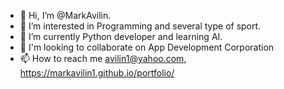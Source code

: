 - 👋 Hi, I’m @MarkAvilin.
- 👀 I’m interested in Programming and several type of sport.
- 🌱 I’m currently Python developer and learning AI.
- 💞️ I'm looking to collaborate on App Development Corporation
- 📫 How to reach me avilin1@yahoo.com, https://markavilin1.github.io/portfolio/

<!---
MarkAvilin1/Mark Avilin is a ✨ special ✨ repository because its `README.md` (this file) appears on your GitHub profile.
You can click the Preview link to take a look at your changes.
--->
